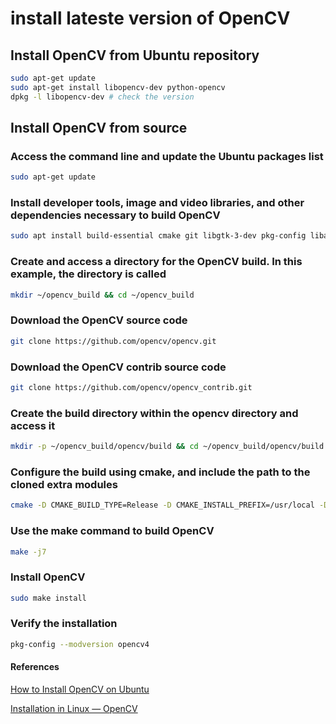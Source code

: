 # install lateste version of OpenCV

## Install OpenCV from Ubuntu repository

```bash
sudo apt-get update
sudo apt-get install libopencv-dev python-opencv
dpkg -l libopencv-dev # check the version
```


## Install OpenCV from source

### Access the command line and update the Ubuntu packages list

```bash
sudo apt-get update
```

###  Install developer tools, image and video libraries, and other dependencies necessary to build OpenCV

```bash
sudo apt install build-essential cmake git libgtk-3-dev pkg-config libavcodec-dev libavformat-dev libswscale-dev libv4l-dev libxvidcore-dev libx264-dev openexr libatlas-base-dev libopenexr-dev libgstreamer-plugins-base1.0-dev libgstreamer1.0-dev python3-dev python3-numpy libtbb2 libtbb-dev libjpeg-dev libpng-dev libtiff-dev libdc1394-dev gfortran -y
```

### Create and access a directory for the OpenCV build. In this example, the directory is called

```bash
mkdir ~/opencv_build && cd ~/opencv_build
```

### Download the OpenCV source code

```bash
git clone https://github.com/opencv/opencv.git
```

### Download the OpenCV contrib source code

```bash
git clone https://github.com/opencv/opencv_contrib.git
```

### Create the build directory within the opencv directory and access it

```bash
mkdir -p ~/opencv_build/opencv/build && cd ~/opencv_build/opencv/build
```

### Configure the build using cmake, and include the path to the cloned extra modules

```bash
cmake -D CMAKE_BUILD_TYPE=Release -D CMAKE_INSTALL_PREFIX=/usr/local -D INSTALL_C_EXAMPLES=ON -D INSTALL_PYTHON_EXAMPLES=ON -D OPENCV_GENERATE_PKGCONFIG=ON -D BUILD_EXAMPLES=ON -D OPENCV_EXTRA_MODULES_PATH=~/opencv_build/opencv_contrib/modules ..
```

###  Use the make command to build OpenCV

```bash
make -j7
```

### Install OpenCV

```bash
sudo make install
```

### Verify the installation

```bash
pkg-config --modversion opencv4
```

#### References

[How to Install OpenCV on Ubuntu](https://phoenixnap.com/kb/installing-opencv-on-ubuntu)

[Installation in Linux — OpenCV](https://docs.opencv.org/4.x/d7/d9f/tutorial_linux_install.html)
